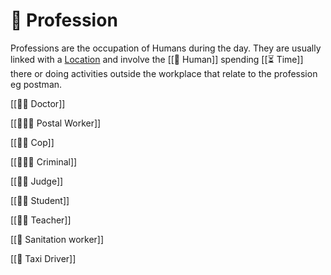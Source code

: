 # 💼 Profession

Professions are the occupation of Humans during the day. They are usually linked with a [Location](https://www.notion.so/Location-acc1b1a8fa404b2e8cbba85d035f24f5?pvs=21) and involve the [[👤 Human]] spending [[⏳ Time]] there or doing activities outside the workplace that relate to the profession eg postman.

[[👩‍⚕️ Doctor]]

[[👮🏻‍♀️ Postal Worker]]

[[👨‍✈️ Cop]]

[[👳🏽‍♂️ Criminal]]

[[👨‍⚖️ Judge]]

[[👩‍🎓 Student]]

[[👩‍🏫 Teacher]]

[[👷 Sanitation worker]]

[[🚕 Taxi Driver]]
